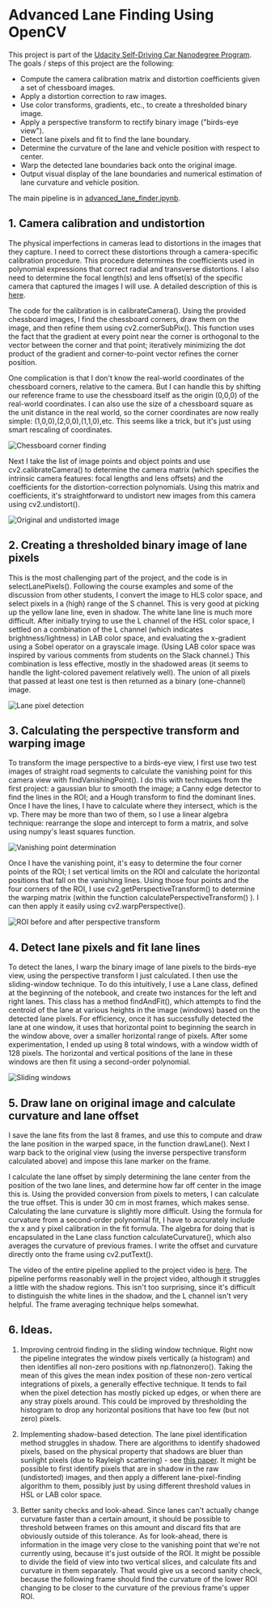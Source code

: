 # Advanced Lane Finding Using OpenCV

This project is part of the [Udacity Self-Driving Car Nanodegree Program](https://github.com/udacity/CarND-Traffic-Sign-Classifier-Project). The goals / steps of this project are the following:

* Compute the camera calibration matrix and distortion coefficients given a set of chessboard images.
* Apply a distortion correction to raw images.
* Use color transforms, gradients, etc., to create a thresholded binary image.
* Apply a perspective transform to rectify binary image ("birds-eye view").
* Detect lane pixels and fit to find the lane boundary.
* Determine the curvature of the lane and vehicle position with respect to center.
* Warp the detected lane boundaries back onto the original image.
* Output visual display of the lane boundaries and numerical estimation of lane curvature and vehicle position.

The main pipeline is in [advanced_lane_finder.ipynb](advanced_lane_finder.ipynb).

## 1. Camera calibration and undistortion

The physical imperfections in cameras lead to distortions in the images that they capture. I need to correct these distortions through a camera-specific calibration procedure. This procedure determines the coefficients used in polynomial expressions that correct radial and transverse distortions. I also need to determine the focal length(s) and lens offset(s) of the specific camera that captured the images I will use. A detailed description of this is [here](http://docs.opencv.org/3.0-beta/doc/py_tutorials/py_calib3d/py_calibration/py_calibration.html).

The code for the calibration is in calibrateCamera(). Using the provided chessboard images, I find the chessboard corners, draw them on the image, and then refine them using cv2.cornerSubPix(). This function uses the fact that the gradient at every point near the corner is orthogonal to the vector between the corner and that point; iteratively minimizing the dot product of the gradient and corner-to-point vector refines the corner position.

One complication is that I don't know the real-world coordinates of the chessboard corners, relative to the camera. But I can handle this by shifting our reference frame to use the chessboard itself as the origin (0,0,0) of the real-world coordinates. I can also use the size of a chessboard square as the unit distance in the real world, so the corner coordinates are now really simple: (1,0,0),(2,0,0),(1,1,0),etc. This seems like a trick, but it's just using smart rescaling of coordinates. 

![Chessboard corner finding](./pipeline_examples/chessboard_corners.png)

Next I take the list of image points and object points and use cv2.calibrateCamera() to determine the camera matrix (which specifies the intrinsic camera features: focal lengths and lens offsets) and the coefficients for the distortion-correction polynomials. Using this matrix and coefficients, it's straightforward to undistort new images from this camera using cv2.undistort().

![Original and undistorted image](./pipeline_examples/original_undistorted.png)

## 2. Creating a thresholded binary image of lane pixels

This is the most challenging part of the project, and the code is in selectLanePixels(). Following the course examples and some of the discussion from other students, I convert the image to HLS color space, and select pixels in a (high) range of the S channel. This is very good at picking up the yellow lane line, even in shadow. The white lane line is much more difficult. After initially trying to use the L channel of the HSL color space, I settled on a combination of the L channel (which indicates brightness/lightness) in LAB color space, and evaluating the x-gradient using a Sobel operator on a grayscale image. (Using LAB color space was inspired by various comments from students on the Slack channel.) This combination is less effective, mostly in the shadowed areas (it seems to handle the light-colored pavement relatively well). The union of all pixels that passed at least one test is then returned as a binary (one-channel) image. 

![Lane pixel detection](./pipeline_examples/lane_pixel_detection.png)

## 3. Calculating the perspective transform and warping image

To transform the image perspective to a birds-eye view, I first use two test images of straight road segments to calculate the vanishing point for this camera view with findVanishingPoint(). I do this with techniques from the first project: a gaussian blur to smooth the image; a Canny edge detector to find the lines in the ROI; and a Hough transform to find the dominant lines. Once I have the lines, I have to calculate where they intersect, which is the vp. There may be more than two of them, so I use a linear algebra technique: rearrange the slope and intercept to form a matrix, and solve using numpy's least squares function.

![Vanishing point determination](./pipeline_examples/vanishing_point.png)

Once I have the vanishing point, it's easy to determine the four corner points of the ROI; I set vertical limits on the ROI and calculate the horizontal positions that fall on the vanishing lines. Using those four points and the four corners of the ROI, I use cv2.getPerspectiveTransform() to determine the warping matrix (within the function calculatePerspectiveTransform() ). I can then apply it easily using cv2.warpPerspective().

![ROI before and after perspective transform](./pipeline_examples/roi_before_after_warp.png)

## 4. Detect lane pixels and fit lane lines

To detect the lanes, I warp the binary image of lane pixels to the birds-eye view, using the perspective transform I just calculated. I then use the sliding-window technique. To do this intuitively, I use a Lane class, defined at the beginning of the notebook, and create two instances for the left and right lanes. This class has a method findAndFit(), which attempts to find the centroid of the lane at various heights in the image (windows) based on the detected lane pixels. For efficiency, once it has successfully detected the lane at one window, it uses that horizontal point to beginning the search in the window above, over a smaller horizontal range of pixels. After some experimentation, I ended up using 8 total windows, with a window width of 128 pixels. The horizontal and vertical positions of the lane in these windows are then fit using a second-order polynomial.

![Sliding windows](./pipeline_examples/sliding_windows.jpg)

## 5. Draw lane on original image and calculate curvature and lane offset 

I save the lane fits from the last 8 frames, and use this to compute and draw the lane position in the warped space, in the function drawLane(). Next I warp back to the original view (using the inverse perspective transform calculated above) and impose this lane marker on the frame. 

I calculate the lane offset by simply determining the lane center from the position of the two lane lines, and determine how far off center in the image this is. Using the provided conversion from pixels to meters, I can calculate the true offset. This is under 30 cm in most frames, which makes sense. Calculating the lane curvature is slightly more difficult. Using the  formula for curvature from a second-order polynomial fit, I have to accurately include the x and y pixel calibration in the fit formula. The algebra for doing that is encapsulated in the Lane class function calculateCurvature(), which also averages the curvature of previous frames. I write the offset and curvature directly onto the frame using cv2.putText().

The video of the entire pipeline applied to the project video is [here](./output_video/video_output.mp4). The pipeline performs reasonably well in the project video, although it struggles a little with the shadow regions. This isn't too surprising, since it's difficult to distinguish the white lines in the shadow, and the L channel isn't very helpful. The frame averaging technique helps somewhat. 

## 6. Ideas.

1. Improving centroid finding in the sliding window technique. Right now the pipeline integrates the window pixels vertically (a histogram) and then identifies all non-zero positions with np.flatnonzero(). Taking the mean of this gives the mean index position of these non-zero vertical integrations of pixels, a generally effective technique. It tends to fail when the pixel detection has mostly picked up edges, or when there are any stray pixels around. This could be improved by thresholding the histogram to drop any horizontal positions that have too few (but not zero) pixels.

2. Implementing shadow-based detection. The lane pixel identification method struggles in shadow. There are algorithms to identify shadowed pixels, based on the physical property that shadows are bluer than sunlight pixels (due to Rayleigh scattering) - see [this paper](https://asp-eurasipjournals.springeropen.com/articles/10.1186/1687-6180-2012-141). It might be possible to first identify pixels that are in shadow in the raw (undistorted) images, and then apply a different lane-pixel-finding algorithm to them, possibly just by using different threshold values in HSL or LAB color space. 

3. Better sanity checks and look-ahead. Since lanes can't actually change curvature faster than a certain amount, it should be possible to threshold between frames on this amount and discard fits that are obviously outside of this tolerance. As for look-ahead, there is information in the image very close to the vanishing point that we're not currently using, because it's just outside of the ROI. It might be possible to divide the field of view into two vertical slices, and calculate fits and curvature in them separately. That would give us a second sanity check, because the following frame should find the curvature of the lower ROI changing to be closer to the curvature of the previous frame's upper ROI.
